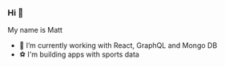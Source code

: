 ### Hi 👋

My name is Matt


- 🔭 I’m currently working with React, GraphQL and Mongo DB
- ⚽ I'm building apps with sports data
